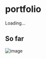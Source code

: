 # portfolio
Loading...

## So far

![image](https://github.com/antoniorws/portfolio/assets/18173049/565fbc74-a2bf-4cbf-a68c-f70a531274f7)

